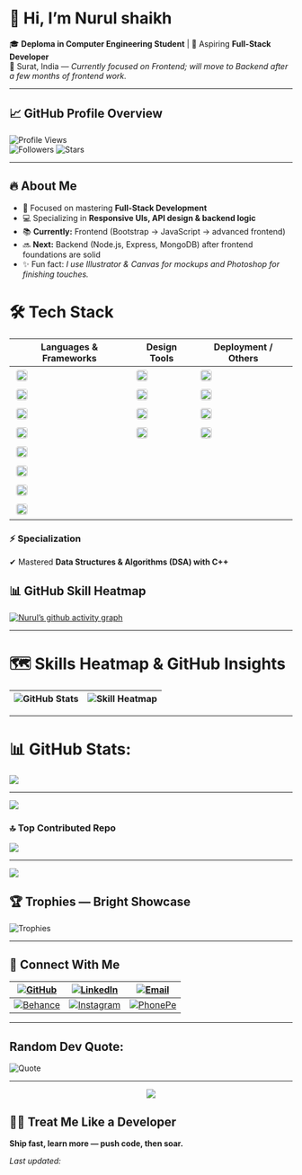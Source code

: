 # 👋 Hi, I’m **Nurul shaikh**

🎓 **Deploma in Computer Engineering  Student** | 🌱 Aspiring **Full-Stack Developer**  
📍 Surat, India — *Currently focused on Frontend; will move to Backend after a few months of frontend work.*

---

## 📈 GitHub Profile Overview

![Profile Views](https://komarev.com/ghpvc/?username=Dev-Nurul08&color=blueviolet&style=flat-square)  
![Followers](https://img.shields.io/github/followers/Dev-Nurul08?style=social)  ![Stars](https://img.shields.io/github/stars/Dev-Nurul08?style=social)

---

<!-- RANDOMIZED SECTIONS (if you run the generator, this area will change order on each update) -->

## 🔥 About Me

- 🎯 Focused on mastering **Full-Stack Development**  
- 💻 Specializing in **Responsive UIs, API design & backend logic**  
- 📚 **Currently:** Frontend (Bootstrap → JavaScript → advanced frontend)  
- 🔜 **Next:** Backend (Node.js, Express, MongoDB) after frontend foundations are solid  
- ✨ Fun fact: *I use Illustrator & Canvas for mockups and Photoshop for finishing touches.*
# 🛠️ Tech Stack

| Languages & Frameworks | Design Tools | Deployment / Others |
|------------------------|--------------|---------------------|
| <img src="https://img.shields.io/badge/HTML5-E34F26?style=flat-square&logo=html5&logoColor=white" alt="HTML5" style="height:20px;border-radius:20%;margin:4px" /> | <img src="https://img.shields.io/badge/Photoshop-31A8FF?style=flat-square&logo=adobephotoshop&logoColor=white" alt="Photoshop" style="height:20px;border-radius:20%;margin:4px" /> | <img src="https://img.shields.io/badge/Git-F05032?style=flat-square&logo=git&logoColor=white" alt="Git" style="height:20px;border-radius:20%;margin:4px" /> |
| <img src="https://img.shields.io/badge/CSS3-1572B6?style=flat-square&logo=css3&logoColor=white" alt="CSS3" style="height:20px;border-radius:20%;margin:4px" /> | <img src="https://img.shields.io/badge/Figma-F24E1E?style=flat-square&logo=figma&logoColor=white" alt="Figma" style="height:20px;border-radius:20%;margin:4px" /> | <img src="https://img.shields.io/badge/GitHub-181717?style=flat-square&logo=github&logoColor=white" alt="GitHub" style="height:20px;border-radius:20%;margin:4px" /> |
| <img src="https://img.shields.io/badge/JavaScript-F7DF1E?style=flat-square&logo=javascript&logoColor=black" alt="JavaScript" style="height:20px;border-radius:20%;margin:4px" /> | <img src="https://img.shields.io/badge/Illustrator-FF9A00?style=flat-square&logo=adobeillustrator&logoColor=white" alt="Illustrator" style="height:20px;border-radius:20%;margin:4px" /> | <img src="https://img.shields.io/badge/Vercel-000000?style=flat-square&logo=vercel&logoColor=white" alt="Vercel" style="height:20px;border-radius:20%;margin:4px" /> |
| <img src="https://img.shields.io/badge/Bootstrap-563D7C?style=flat-square&logo=bootstrap&logoColor=white" alt="Bootstrap" style="height:20px;border-radius:20%;margin:4px" /> | <img src="https://img.shields.io/badge/Canva-00C4CC?style=flat-square&logo=canva&logoColor=white" alt="Canva" style="height:20px;border-radius:20%;margin:4px" /> | <img src="https://img.shields.io/badge/Netlify-00C7B7?style=flat-square&logo=netlify&logoColor=white" alt="Netlify" style="height:20px;border-radius:20%;margin:4px" /> |
| <img src="https://img.shields.io/badge/C-00599C?style=flat-square&logo=c&logoColor=white" alt="C" style="height:20px;border-radius:20%;margin:4px" /> |  |  |
| <img src="https://img.shields.io/badge/C%2B%2B-00599C?style=flat-square&logo=c%2B%2B&logoColor=white" alt="C++" style="height:20px;border-radius:20%;margin:4px" /> |  |  |
|<img src="https://img.shields.io/badge/Java-007396?style=flat-square&logo=java&logoColor=white" alt="Java" style="height:20px;border-radius:20%;margin:4px" />   |    |    |
|<img src="https://img.shields.io/badge/OracleSQL-F80000?style=flat-square&logo=oracle&logoColor=white" alt="Oracle SQL" style="height:20px;border-radius:20%;margin:4px" /> |   |



### ⚡ **Specialization**
✔ Mastered **Data Structures & Algorithms (DSA) with C++**

## 📊 GitHub Skill Heatmap

[![Nurul’s github activity graph](https://github-readme-activity-graph.vercel.app/graph?username=Dev-Nurul08&theme=high-contrast&hide_border=true)](https://github.com/ashutosh00710/github-readme-activity-graph)

---
# 🗺 Skills Heatmap & GitHub Insights

![GitHub Stats](https://github-readme-stats.vercel.app/api?username=Dev-Nurul08&show_icons=true&theme=radical&hide_border=true) | ![Skill Heatmap](https://github-readme-stats.vercel.app/api/top-langs/?username=Dev-Nurul08&layout=compact&theme=radical&hide_border=true) |
|-----------------------------------------------------------------------------------------------------------|------------------------------------------------------------------------------------------------------------------------|

---
# 📊 GitHub Stats:

![](https://nirzak-streak-stats.vercel.app/?user=Dev-Nurul08&theme=dark&hide_border=false)<br/>


---
[![](https://visitcount.itsvg.in/api?id=Dev-Nurul08&icon=0&color=0)](https://visitcount.itsvg.in)


### 🔝 Top Contributed Repo
![](https://github-contributor-stats.vercel.app/api?username=Dev-Nurul08&limit=5&theme=radical&combine_all_yearly_contributions=true)

---
[![](https://visitcount.itsvg.in/api?id=Dev-Nurul08&icon=0&color=0)](https://visitcount.itsvg.in)

<!-- Proudly created with GPRM ( https://gprm.itsvg.in ) -->

<!-- Proudly created with GPRM ( https://gprm.itsvg.in ) -->

## 🏆 Trophies — Bright Showcase

![Trophies](https://github-profile-trophy.vercel.app/?username=Dev-Nurul08&theme=radical&margin-w=20&margin-h=20&row=2)

---

## 🔗 Connect With Me

| [![GitHub](https://img.shields.io/badge/GitHub-100000?style=flat&logo=github&logoColor=white)](https://github.com/Dev-Nurul08) | [![LinkedIn](https://img.shields.io/badge/LinkedIn-0077B5?style=flat&logo=linkedin&logoColor=white)](https://www.linkedin.com/in/shivam-bhadoriya-b82792324/) | [![Email](https://img.shields.io/badge/Email-D14836?style=flat&logo=gmail&logoColor=white)](mailto:shaikhnurul8200@gmail.com) |
|---|---|---|
| [![Behance](https://img.shields.io/badge/Behance-1769FF?style=flat&logo=behance&logoColor=white)](https://www.behance.net/shivambhadoriya2/) | [![Instagram](https://img.shields.io/badge/Instagram-E4405F?style=flat&logo=instagram&logoColor=white)](https://www.instagram.com/_fr.nurull/) | [![PhonePe](https://img.shields.io/badge/PhonePe-5F259F?style=flat&logo=phonepe&logoColor=white)](https://phonepe.com/pay/9106988376@ybl) |

---

## Random Dev Quote:
![Quote](https://quotes-github-readme.vercel.app/api?type=horizontal&theme=radical)

---
<!--
<div align="center"> 
  ![snake gif](https://github.com/TechnologyHell/TechnologyHell/blob/output/github-snake-dark.svg)
  ![snake gif](https://github.com/Dev-Nurul09/Dev-Nurul09/blob/output/github-snake-dark.svg)
</div>
<!-- Visit Counter -->
<div align="center">
  
  [![](https://visitcount.itsvg.in/api?id=Dev-Nurul08&icon=10&color=6)](https://visitcount.itsvg.in)
</div>

## 🧑‍💻 Treat Me Like a Developer
**Ship fast, learn more — push code, then soar.**

*Last updated: <!-- generated timestamp (automation can update this) -->*
